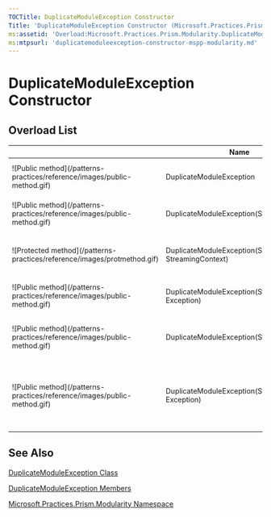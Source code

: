 ```yaml
---
TOCTitle: DuplicateModuleException Constructor
Title: 'DuplicateModuleException Constructor (Microsoft.Practices.Prism.Modularity)'
ms:assetid: 'Overload:Microsoft.Practices.Prism.Modularity.DuplicateModuleException.\#ctor'
ms:mtpsurl: 'duplicatemoduleexception-constructor-mspp-modularity.md'
---
```



# DuplicateModuleException Constructor

## Overload List


<table>

<thead>
<tr class="header">
<th> </th>
<th>Name</th>
<th>Description</th>
</tr>
</thead>
<tbody>
<tr class="odd">
<td>![Public method](/patterns-practices/reference/images/public-method.gif)</td>
<td>DuplicateModuleException</td>
<td><div class="summary">
Initializes a new instance of the <a href="/patterns-practices/reference/duplicatemoduleexception-class-mspp-modularity">DuplicateModuleException</a> class.
</div></td>
</tr>
<tr class="even">
<td>![Public method](/patterns-practices/reference/images/public-method.gif)</td>
<td>DuplicateModuleException(String)</td>
<td><div class="summary">
Initializes a new instance of the <a href="/patterns-practices/reference/duplicatemoduleexception-class-mspp-modularity">DuplicateModuleException</a> class.
</div></td>
</tr>
<tr class="odd">
<td>![Protected method](/patterns-practices/reference/images/protmethod.gif)</td>
<td>DuplicateModuleException(SerializationInfo, StreamingContext)</td>
<td><div class="summary">
Initializes a new instance of the <a href="/patterns-practices/reference/duplicatemoduleexception-class-mspp-modularity">DuplicateModuleException</a> class with the serialization data.
</div></td>
</tr>
<tr class="even">
<td>![Public method](/patterns-practices/reference/images/public-method.gif)</td>
<td>DuplicateModuleException(String, Exception)</td>
<td><div class="summary">
Initializes a new instance of the <a href="/patterns-practices/reference/duplicatemoduleexception-class-mspp-modularity">DuplicateModuleException</a> class.
</div></td>
</tr>
<tr class="odd">
<td>![Public method](/patterns-practices/reference/images/public-method.gif)</td>
<td>DuplicateModuleException(String, String)</td>
<td><div class="summary">
Initializes a new instance of the <a href="/patterns-practices/reference/duplicatemoduleexception-class-mspp-modularity">DuplicateModuleException</a> class with a specified error message.
</div></td>
</tr>
<tr class="even">
<td>![Public method](/patterns-practices/reference/images/public-method.gif)</td>
<td>DuplicateModuleException(String, String, Exception)</td>
<td><div class="summary">
Initializes a new instance of the <a href="/patterns-practices/reference/duplicatemoduleexception-class-mspp-modularity">DuplicateModuleException</a> class with a specified error message and a reference to the inner exception that is the cause of this exception.
</div></td>
</tr>
</tbody>
</table>

## See Also

[DuplicateModuleException Class](/patterns-practices/reference/duplicatemoduleexception-class-mspp-modularity)

[DuplicateModuleException Members](/patterns-practices/reference/duplicatemoduleexception-members-mspp-modularity)

[Microsoft.Practices.Prism.Modularity Namespace](/patterns-practices/reference/mspp-modularity-namespace)
